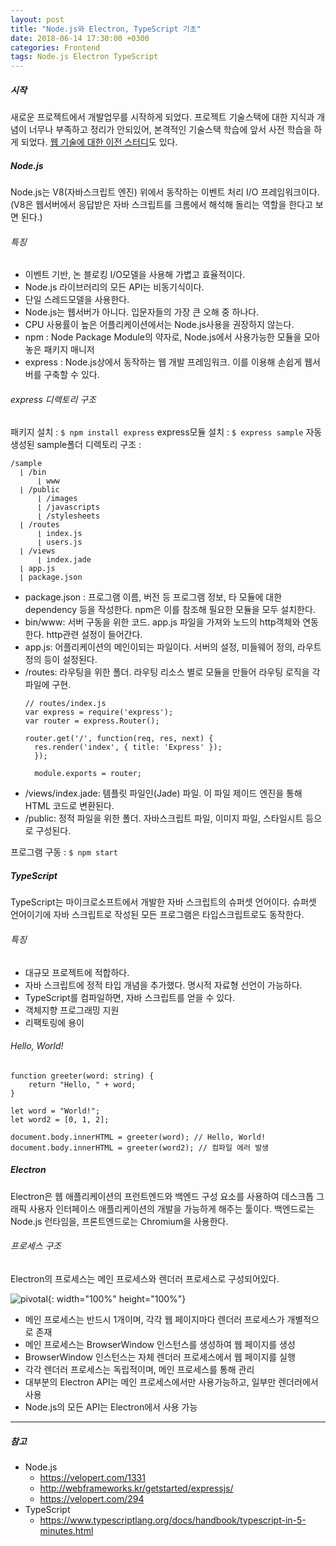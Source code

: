 ```yaml
---
layout: post
title: "Node.js와 Electron, TypeScript 기초"
date: 2018-06-14 17:30:00 +0300
categories: Frontend
tags: Node.js Electron TypeScript
---
```


##### 시작
새로운 프로젝트에서 개발업무를 시작하게 되었다. 프로젝트 기술스택에 대한 지식과 개념이 너무나 부족하고 정리가 안되있어, 본격적인 기술스택 학습에 앞서 사전 학습을 하게 되었다. [웹 기술에 대한 이전 스터디](/How-To-Work-Web)도 있다.

##### Node.js
Node.js는 V8(자바스크립트 엔진) 위에서 동작하는 이벤트 처리 I/O 프레임워크이다. (V8은 웹서버에서 응답받은 자바 스크립트를 크롬에서 해석해 돌리는 역할을 한다고 보면 된다.)

###### 특징
- 이벤트 기반, 논 블로킹 I/O모델을 사용해 가볍고 효율적이다.
- Node.js 라이브러리의 모든 API는 비동기식이다.
- 단일 스레드모델을 사용한다.
- Node.js는 웹서버가 아니다. 입문자들의 가장 큰 오해 중 하나다.
- CPU 사용률이 높은 어플리케이션에서는 Node.js사용을 권장하지 않는다.
- npm : Node Package Module의 약자로, Node.js에서 사용가능한 모듈을 모아놓은 패키지 매니저
- express : Node.js상에서 동작하는 웹 개발 프레임워크. 이를 이용해 손쉽게 웹서버를 구축할 수 있다.

###### express 디렉토리 구조
패키지 설치 : `$ npm install express`
express모듈 설치 : `$ express sample`
자동 생성된 sample폴더 디렉토리 구조 :  
```
/sample
  ⌊ /bin
      ⌊ www
  ⌊ /public
      ⌊ /images
      ⌊ /javascripts
      ⌊ /stylesheets
  ⌊ /routes
      ⌊ index.js
      ⌊ users.js
  ⌊ /views
      ⌊ index.jade
  ⌊ app.js
  ⌊ package.json
```
- package.json : 프로그램 이름, 버전 등 프로그램 정보, 타 모듈에 대한 dependency 등을 작성한다. npm은 이를 참조해 필요한 모듈을 모두 설치한다.
- bin/www: 서버 구동을 위한 코드. app.js 파일을 가져와 노드의 http객체와 연동한다. http관련 설정이 들어간다.
- app.js: 어플리케이션의 메인이되는 파일이다. 서버의 설정, 미들웨어 정의, 라우트 정의 등이 설정된다.
- /routes: 라우팅을 위한 폴더. 라우팅 리소스 별로 모듈을 만들어 라우팅 로직을 각 파일에 구현.
  ```
  // routes/index.js
  var express = require('express');
  var router = express.Router();

  router.get('/', function(req, res, next) {
    res.render('index', { title: 'Express' });
    });

    module.exports = router;
  ```
- /views/index.jade: 템플릿 파일인(Jade) 파일. 이 파일 제이드 엔진을 통해 HTML 코드로 변환된다.
- /public: 정적 파일을 위한 폴더. 자바스크립트 파일, 이미지 파일, 스타일시트 등으로 구성된다.

프로그램 구동 : `$ npm start`


##### TypeScript
TypeScript는 마이크로소프트에서 개발한 자바 스크립트의 슈퍼셋 언어이다. 슈퍼셋 언어이기에 자바 스크립트로 작성된 모든 프로그램은 타입스크립트로도 동작한다.

###### 특징
- 대규모 프로젝트에 적합하다.
- 자바 스크립트에 정적 타입 개념을 추가했다. 명시적 자료형 선언이 가능하다.
- TypeScript를 컴파일하면, 자바 스크립트를 얻을 수 있다.
- 객체지향 프로그래밍 지원
- 리팩토링에 용이

###### Hello, World!
```
function greeter(word: string) {
    return "Hello, " + word;
}

let word = "World!";
let word2 = [0, 1, 2];   

document.body.innerHTML = greeter(word); // Hello, World!
document.body.innerHTML = greeter(word2); // 컴파일 에러 발생
```

##### Electron
Electron은 웹 애플리케이션의 프런트엔드와 백엔드 구성 요소를 사용하여 데스크톱 그래픽 사용자 인터페이스 애플리케이션의 개발을 가능하게 해주는 툴이다. 백엔드로는 Node.js 런타임을, 프론트엔드로는 Chromium을 사용한다.

###### 프로세스 구조
Electron의 프로세스는 메인 프로세스와 렌더러 프로세스로 구성되어있다.  

![pivotal](../assets/images/posts/electron.png){: width="100%" height="100%"}

- 메인 프로세스는 반드시 1개이며, 각각 웹 페이지마다 렌더러 프로세스가 개별적으로 존재
- 메인 프로세스는 BrowserWindow 인스턴스를 생성하여 웹 페이지를 생성
- BrowserWindow 인스턴스는 자체 렌더러 프로세스에서 웹 페이지를 실행
- 각각 렌더러 프로세스는 독립적이며, 메인 프로세스를 통해 관리
- 대부분의 Electron API는 메인 프로세스에서만 사용가능하고, 일부만 렌더러에서 사용
- Node.js의 모든 API는 Electron에서 사용 가능

------
##### 참고
- Node.js
  - <https://velopert.com/1331>
  - <http://webframeworks.kr/getstarted/expressjs/>
  - <https://velopert.com/294>
- TypeScript
  - <https://www.typescriptlang.org/docs/handbook/typescript-in-5-minutes.html>
